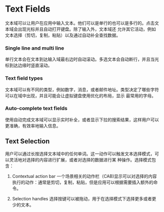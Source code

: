 # Text Fields
文本域可以让用户在应用中输入文本。他们可以是单行的也可以是多行的。点击文本域会出现光标并且自动打开键盘。除了输入外，文本域还
允许其它活动，例如文本选择（剪切，复制，粘贴）以及通过自动补全查找数据。

### Single line and multi line
单行文本会在文本到达输入域最右边时自动滚动。多选文本会自动断行，并且当光标到达边缘时竖直滚动。

### Text field types
文本域可以有不同的类型，例如数字，消息，或者邮件地址。类型决定了哪些字符可以在域中出现，并且可能会让虚拟键盘使用优化的布局，显示
最常用的字母。

### Auto-complete text fields
使用自动完成文本域可以显示实时补全，或者显示下拉的搜索结果，这样用户可以更准确，有效率地输入信息。

## Text Selection
用户可以通过长按选择文本域中的任何单词。这一动作可以触发文本选择模式，可以灵活地对选择的内容进行扩展，或者对选择的数据进行某
种操作。选择模式包含：

1. Contextual action bar
一个场景相关的动作栏（CAB)显示可以对选择的内容执行的动作：通常是剪切，复制，粘贴，但是应用可以根据需要插入额外的命令。

2. Selection handles
选择按键可以被拖动，用于在选择模式下选择更多或者更少的文本。
